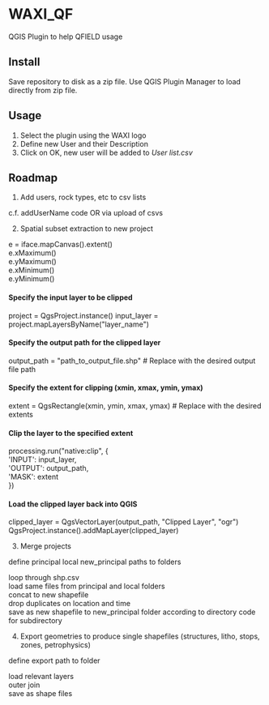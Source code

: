 # WAXI_QF
 QGIS Plugin to help QFIELD usage   
 
## Install
Save repository to disk as a zip file. Use QGIS Plugin Manager to load directly from zip file.

## Usage
1. Select the plugin using the WAXI logo   
2. Define new User and their Description
3. Click on OK, new user will be added to *User list.csv*

## Roadmap
1) Add users, rock types, etc to csv lists

c.f. addUserName code OR via upload of csvs

2) Spatial subset extraction to new project

e = iface.mapCanvas().extent()   
e.xMaximum()   
e.yMaximum()   
e.xMinimum()   
e.yMinimum()   

#### Specify the input layer to be clipped
project = QgsProject.instance()
input_layer = project.mapLayersByName("layer_name")

#### Specify the output path for the clipped layer
output_path = "path_to_output_file.shp"  # Replace with the desired output file path

#### Specify the extent for clipping (xmin, xmax, ymin, ymax)
extent = QgsRectangle(xmin, ymin, xmax, ymax)  # Replace with the desired extents

#### Clip the layer to the specified extent
processing.run("native:clip", {   
    'INPUT': input_layer,   
    'OUTPUT': output_path,   
    'MASK': extent   
})   

#### Load the clipped layer back into QGIS 
clipped_layer = QgsVectorLayer(output_path, "Clipped Layer", "ogr")   
QgsProject.instance().addMapLayer(clipped_layer)   


3) Merge projects

define principal local new_principal paths to folders   
   
loop through shp.csv    
load same files from principal and local folders    
concat to new shapefile   
drop duplicates on location and time   
save as new shapefile to new_principal folder according to directory code for subdirectory   

4) Export geometries to produce single shapefiles (structures, litho, stops, zones, petrophysics)

define export path to folder   
   
load relevant layers   
outer join   
save as shape files   
